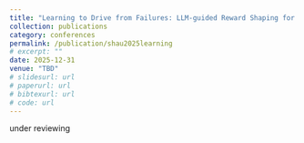 ```yaml
---
title: "Learning to Drive from Failures: LLM-guided Reward Shaping for Autonomous Driving"
collection: publications
category: conferences
permalink: /publication/shau2025learning
# excerpt: ""
date: 2025-12-31
venue: "TBD"
# slidesurl: url
# paperurl: url
# bibtexurl: url
# code: url
---
```


under reviewing